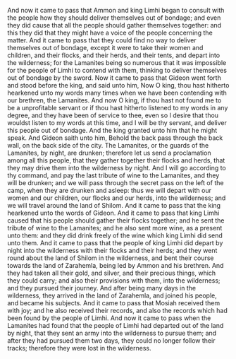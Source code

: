 And now it came to pass that Ammon and king Limhi began to consult with the people how they should deliver themselves out of bondage; and even they did cause that all the people should gather themselves together: and this they did that they might have a voice of the people concerning the matter. And it came to pass that they could find no way to deliver themselves out of bondage, except it were to take their women and children, and their flocks, and their herds, and their tents, and depart into the wilderness; for the Lamanites being so numerous that it was impossible for the people of Limhi to contend with them, thinking to deliver themselves out of bondage by the sword. Now it came to pass that Gideon went forth and stood before the king, and said unto him, Now O king, thou hast hitherto hearkened unto my words many times when we have been contending with our brethren, the Lamanites. And now O king, if thou hast not found me to be a unprofitable servant or if thou hast hitherto listened to my words in any degree, and they have been of service to thee, even so I desire that thou wouldst listen to my words at this time, and I will be thy servant, and deliver this people out of bondage. And the king granted unto him that he might speak. And Gideon saith unto him, Behold the back pass through the back wall, on the back side of the city. The Lamanites, or the guards of the Lamanites, by night, are drunken; therefore let us send a proclamation among all this people, that they gather together their flocks and herds, that they may drive them into the wilderness  by night. And I will go according to thy command, and pay the last tribute of wine to the Lamanites, and they will be drunken; and we will pass through the secret pass on the left of the camp, when they are drunken and asleep: thus we will depart with our women and our children, our flocks and our herds, into the wilderness; and we will travel around the land of Shilom. And it came to pass that the king hearkened unto the words of Gideon. And it came to pass that king Limhi caused that his people should gather their flocks together; and he sent the tribute of wine to the Lamanites; and he also sent more wine, as a present unto them: and they did drink freely of the wine which king Limhi did send unto them. And it came to pass that the people of king Limhi did depart by night into the wilderness with their flocks and their herds; and they went round about the land of Shilom in the wilderness, and bent their course towards the land of Zarahemla, being led by Ammon and his brethren. And they had taken all their gold, and silver, and their precious things, which they could carry; and also their provisions with them, into the wilderness; and they pursued their journey. And after being many days in the wilderness, they arrived in the land of Zarahemla, and joined his people, and became his subjects. And it came to pass that Mosiah received them with joy; and he also received their records, and also the records which had been found by the people of Limhi. And now it came to pass when the Lamanites had found that the people of Limhi had departed out of the land by night, that they sent an army into the wilderness to pursue them; and after they had pursued them two days, they could no longer follow their tracks; therefore they were lost in the wilderness.
